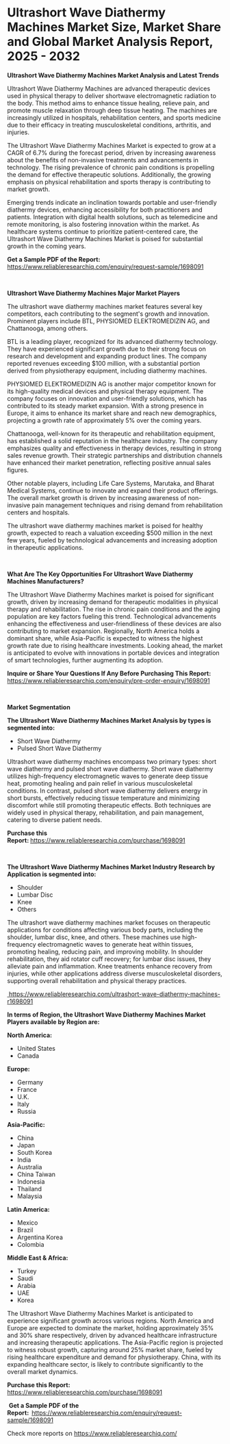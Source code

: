 <p><h1>Ultrashort Wave Diathermy Machines Market Size, Market Share and Global Market Analysis Report, 2025 - 2032</h1></p><p><strong>Ultrashort Wave Diathermy Machines Market Analysis and Latest Trends</strong></p>
<p><p>Ultrashort Wave Diathermy Machines are advanced therapeutic devices used in physical therapy to deliver shortwave electromagnetic radiation to the body. This method aims to enhance tissue healing, relieve pain, and promote muscle relaxation through deep tissue heating. The machines are increasingly utilized in hospitals, rehabilitation centers, and sports medicine due to their efficacy in treating musculoskeletal conditions, arthritis, and injuries.</p><p>The Ultrashort Wave Diathermy Machines Market is expected to grow at a CAGR of 6.7% during the forecast period, driven by increasing awareness about the benefits of non-invasive treatments and advancements in technology. The rising prevalence of chronic pain conditions is propelling the demand for effective therapeutic solutions. Additionally, the growing emphasis on physical rehabilitation and sports therapy is contributing to market growth.</p><p>Emerging trends indicate an inclination towards portable and user-friendly diathermy devices, enhancing accessibility for both practitioners and patients. Integration with digital health solutions, such as telemedicine and remote monitoring, is also fostering innovation within the market. As healthcare systems continue to prioritize patient-centered care, the Ultrashort Wave Diathermy Machines Market is poised for substantial growth in the coming years.</p></p>
<p><strong>Get a Sample PDF of the Report:&nbsp;</strong> <a href="https://www.reliableresearchiq.com/enquiry/request-sample/1698091?utm_campaign=3030&utm_medium=2&utm_source=Github&utm_content=ia&utm_term=24032025&utm_id=ultrashort-wave-diathermy-machines">https://www.reliableresearchiq.com/enquiry/request-sample/1698091</a></p>
<p>&nbsp;</p>
<p><strong>Ultrashort Wave Diathermy Machines Major Market Players</strong></p>
<p><p>The ultrashort wave diathermy machines market features several key competitors, each contributing to the segment's growth and innovation. Prominent players include BTL, PHYSIOMED ELEKTROMEDIZIN AG, and Chattanooga, among others.</p><p>BTL is a leading player, recognized for its advanced diathermy technology. They have experienced significant growth due to their strong focus on research and development and expanding product lines. The company reported revenues exceeding $100 million, with a substantial portion derived from physiotherapy equipment, including diathermy machines.</p><p>PHYSIOMED ELEKTROMEDIZIN AG is another major competitor known for its high-quality medical devices and physical therapy equipment. The company focuses on innovation and user-friendly solutions, which has contributed to its steady market expansion. With a strong presence in Europe, it aims to enhance its market share and reach new demographics, projecting a growth rate of approximately 5% over the coming years.</p><p>Chattanooga, well-known for its therapeutic and rehabilitation equipment, has established a solid reputation in the healthcare industry. The company emphasizes quality and effectiveness in therapy devices, resulting in strong sales revenue growth. Their strategic partnerships and distribution channels have enhanced their market penetration, reflecting positive annual sales figures.</p><p>Other notable players, including Life Care Systems, Marutaka, and Bharat Medical Systems, continue to innovate and expand their product offerings. The overall market growth is driven by increasing awareness of non-invasive pain management techniques and rising demand from rehabilitation centers and hospitals. </p><p>The ultrashort wave diathermy machines market is poised for healthy growth, expected to reach a valuation exceeding $500 million in the next few years, fueled by technological advancements and increasing adoption in therapeutic applications.</p></p>
<p>&nbsp;</p>
<p><strong>What Are The Key Opportunities For Ultrashort Wave Diathermy Machines Manufacturers?</strong></p>
<p><p>The Ultrashort Wave Diathermy Machines market is poised for significant growth, driven by increasing demand for therapeutic modalities in physical therapy and rehabilitation. The rise in chronic pain conditions and the aging population are key factors fueling this trend. Technological advancements enhancing the effectiveness and user-friendliness of these devices are also contributing to market expansion. Regionally, North America holds a dominant share, while Asia-Pacific is expected to witness the highest growth rate due to rising healthcare investments. Looking ahead, the market is anticipated to evolve with innovations in portable devices and integration of smart technologies, further augmenting its adoption.</p></p>
<p><strong>Inquire or Share Your Questions If Any Before Purchasing This Report:</strong> <a href="https://www.reliableresearchiq.com/enquiry/pre-order-enquiry/1698091?utm_campaign=3030&utm_medium=2&utm_source=Github&utm_content=ia&utm_term=24032025&utm_id=ultrashort-wave-diathermy-machines">https://www.reliableresearchiq.com/enquiry/pre-order-enquiry/1698091</a></p>
<p>&nbsp;</p>
<p><strong>Market Segmentation</strong></p>
<p><strong>The Ultrashort Wave Diathermy Machines Market Analysis by types is segmented into:</strong></p>
<p><ul><li>Short Wave Diathermy</li><li>Pulsed Short Wave Diathermy</li></ul></p>
<p><p>Ultrashort wave diathermy machines encompass two primary types: short wave diathermy and pulsed short wave diathermy. Short wave diathermy utilizes high-frequency electromagnetic waves to generate deep tissue heat, promoting healing and pain relief in various musculoskeletal conditions. In contrast, pulsed short wave diathermy delivers energy in short bursts, effectively reducing tissue temperature and minimizing discomfort while still promoting therapeutic effects. Both techniques are widely used in physical therapy, rehabilitation, and pain management, catering to diverse patient needs.</p></p>
<p><strong>Purchase this Report:&nbsp;</strong><a href="https://www.reliableresearchiq.com/purchase/1698091?utm_campaign=3030&utm_medium=2&utm_source=Github&utm_content=ia&utm_term=24032025&utm_id=ultrashort-wave-diathermy-machines">https://www.reliableresearchiq.com/purchase/1698091</a></p>
<p>&nbsp;</p>
<p><strong>The Ultrashort Wave Diathermy Machines Market Industry Research by Application is segmented into:</strong></p>
<p><ul><li>Shoulder</li><li>Lumbar Disc</li><li>Knee</li><li>Others</li></ul></p>
<p><p>The ultrashort wave diathermy machines market focuses on therapeutic applications for conditions affecting various body parts, including the shoulder, lumbar disc, knee, and others. These machines use high-frequency electromagnetic waves to generate heat within tissues, promoting healing, reducing pain, and improving mobility. In shoulder rehabilitation, they aid rotator cuff recovery; for lumbar disc issues, they alleviate pain and inflammation. Knee treatments enhance recovery from injuries, while other applications address diverse musculoskeletal disorders, supporting overall rehabilitation and physical therapy practices.</p></p>
<p><a href="https://www.reliableresearchiq.com/ultrashort-wave-diathermy-machines-r1698091?utm_campaign=3030&utm_medium=2&utm_source=Github&utm_content=ia&utm_term=24032025&utm_id=ultrashort-wave-diathermy-machines">&nbsp;https://www.reliableresearchiq.com/ultrashort-wave-diathermy-machines-r1698091</a></p>
<p><strong>In terms of Region, the Ultrashort Wave Diathermy Machines Market Players available by Region are:</strong></p>
<p>
    <p> <strong> North America: </strong>
        <ul>
            <li>United States</li>
            <li>Canada</li>
        </ul>
        </p> 
    <p> <strong> Europe: </strong>
        <ul>
            <li>Germany</li>
            <li>France</li>
            <li>U.K.</li>
            <li>Italy</li>
            <li>Russia</li>
        </ul>
        </p> 
    <p> <strong> Asia-Pacific: </strong>
        <ul>
            <li>China</li>
            <li>Japan</li>
            <li>South Korea</li>
            <li>India</li>
            <li>Australia</li>
            <li>China Taiwan</li>
            <li>Indonesia</li>
            <li>Thailand</li>
            <li>Malaysia</li>
        </ul>
        </p> 
    <p> <strong> Latin America: </strong>
        <ul>
            <li>Mexico</li>
            <li>Brazil</li>
            <li>Argentina Korea</li>
            <li>Colombia</li>
        </ul>
        </p> 
    <p> <strong> Middle East & Africa: </strong>
        <ul>
            <li>Turkey</li>
            <li>Saudi</li>
            <li>Arabia</li>
            <li>UAE</li>
            <li>Korea</li>
        </ul>
    </p>
    </p>
<p><p>The Ultrashort Wave Diathermy Machines Market is anticipated to experience significant growth across various regions. North America and Europe are expected to dominate the market, holding approximately 35% and 30% share respectively, driven by advanced healthcare infrastructure and increasing therapeutic applications. The Asia-Pacific region is projected to witness robust growth, capturing around 25% market share, fueled by rising healthcare expenditure and demand for physiotherapy. China, with its expanding healthcare sector, is likely to contribute significantly to the overall market dynamics.</p></p>
<p><strong>Purchase this Report: </strong><a href="https://www.reliableresearchiq.com/purchase/1698091?utm_campaign=3030&utm_medium=2&utm_source=Github&utm_content=ia&utm_term=24032025&utm_id=ultrashort-wave-diathermy-machines">https://www.reliableresearchiq.com/purchase/1698091</a></p>
<p>&nbsp;<strong>Get a Sample PDF of the Report:&nbsp;&nbsp;</strong><a href="https://www.reliableresearchiq.com/enquiry/request-sample/1698091?utm_campaign=3030&utm_medium=2&utm_source=Github&utm_content=ia&utm_term=24032025&utm_id=ultrashort-wave-diathermy-machines">https://www.reliableresearchiq.com/enquiry/request-sample/1698091</a></p>
<p><strong></strong></p>
<p>Check more reports on <a href="https://www.reliableresearchiq.com/?utm_campaign=3030&utm_medium=2&utm_source=Github&utm_content=ia&utm_term=24032025&utm_id=ultrashort-wave-diathermy-machines">https://www.reliableresearchiq.com/</a></p>